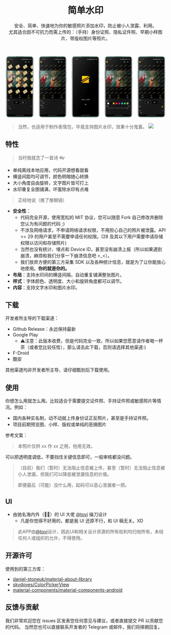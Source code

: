 <h1 align="center">简单水印</h1>

<p align="center">  
安全、简单、快速地为你的敏感照片添加水印，防止被小人泄露、利用。
  </br>
尤其适合因不可抗力而需上传的：（手持）身份证照、隐私证件照、早期小样图片、带版权图片等照片。
</p>
</br>

<p align="center">
<img src="/static/preview.png"/>
</p>

> 当然，也适用于制作表情包，毕竟支持图片水印，效果十分鬼畜。
<a href="#" align="right"><img src="https://i.loli.net/2020/08/26/A53u6UbKZPYCv7t.jpg" width="5%"></a>

## 特性

> 当时我就念了一首诗 👓

- 单纯离线本地应用，代码开源想看就看
- 横竖间距均可调节，颜色明暗随心转换
- 大小角度自由旋转，文字图片皆可打上
- 水印重复全图铺满，坏蛋除水印有点难

> 正经地说（推了推眼镜）

- **安全性**：
  - 代码完全开源，使用宽松的 MIT 协议，您可以随意 Fork 自己修改并删除您认为有问题的代码 ;)
  - 不涉及网络请求，不申请网络请求权限，不用担心自己的照片被泄露。API >= 29 的用户甚至不需要申请任何权限。(28 及其以下用户需要申请存储权限以访问和存储照片)
  - 当然也没有统计、埋点和 Device ID，甚至没有崩溃上报（所以如果遇到崩溃，麻烦和我们分享一下崩溃信息吧 >_<）。
  - 我们放弃方便的第三方采集 SDK 以及各种统计信息，就是为了让你能放心地使用。**你的就是你的。**
- **布局**：支持水印间的横竖间隔，自动重复铺满整张图片。
- **样式**：字体颜色、透明度、大小和旋转角度都可以调节。
- **内容**：支持文字水印和图片水印。

## 下载

开发者所主导的下载渠道：
- Github Release：永远保持最新
- Google Play
  - ⚠️注意：此版本收费，但是代码完全一致，所以如果您愿意请作者喝一杯茶（或者您比较任性），那么请去此下载，否则请选择其他渠道:)
- F-Droid
- 酷安

其他渠道均非开发者所主导，请仔细甄别后下载使用。

## 使用
你想怎么用就怎么用。比较适合于需要提交证件照、手持证件照或敏感照片等情况。例如：
- 国内各种实名制，动不动就上传身份证正反照片，甚至是手持证件照。
- 项目前期预览图、小样、版权或单纯的恶搞图片

参考文案：
> 本照片仅供 xx 作 xx 之用，他用无效。

可以把透明度调低，不要挡住关键信息即可，一般审核都没问题。

> （目前）我们（暂时）无法阻止信息被上传，甚至（暂时）无法阻止信息被小人泄漏，但我们可以降低被泄漏信息的价值。
>
> 即便最后（可能）没什么用，起码可以恶心泄漏者一把。

## UI
- 由驰名海内外（👏🤪）的 UI 大佬 [@tovi](https://www.figma.com/@tovi) 操刀设计
  - 凡是你觉得不好用的，都是我 UI 还原不行，和 UI 稿无关。XD
  
> 此APP由[@tovi](https://www.figma.com/@tovi)设计，因此UI和相关设计资源的所有权利均归他所有，未经任何人或组织的允许，不得使用。

## 开源许可
使用到的第三方库：
- [daniel-stoneuk/material-about-library](https://github.com/daniel-stoneuk/material-about-library)
- [skydoves/ColorPickerView](https://github.com/skydoves/ColorPickerView)
- [material-components/material-components-android](https://github.com/material-components/material-components-android)

## 反馈与贡献
我们非常欢迎您在 issues 区发表您任何意见与建议，或者直接提交 PR 以贡献您的代码。
当然您也可以直接联系开发者的 Telegram 或邮件，我们将择期回复。
